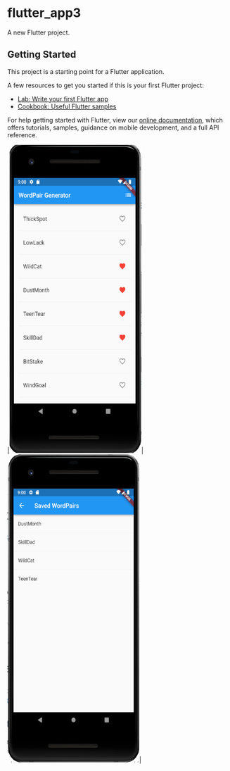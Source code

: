 # flutter_app3

A new Flutter project.

## Getting Started

This project is a starting point for a Flutter application.

A few resources to get you started if this is your first Flutter project:

- [Lab: Write your first Flutter app](https://flutter.dev/docs/get-started/codelab)
- [Cookbook: Useful Flutter samples](https://flutter.dev/docs/cookbook)

For help getting started with Flutter, view our
[online documentation](https://flutter.dev/docs), which offers tutorials,
samples, guidance on mobile development, and a full API reference.

|<img src="screen1.PNG" alt="My cool logo" style="width:300px; height:700px;"/>|           <img src="screen2.PNG" alt="My cool logo" style="width:300px; height:700px;"/>|

